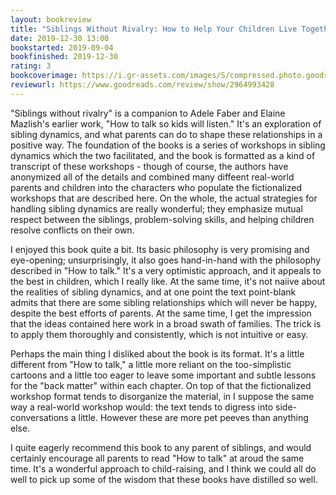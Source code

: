 ```yaml
---
layout: bookreview
title: "Siblings Without Rivalry: How to Help Your Children Live Together So You Can Live Too"
date: 2019-12-30 13:00
bookstarted: 2019-09-04
bookfinished: 2019-12-30
rating: 3
bookcoverimage: https://i.gr-assets.com/images/S/compressed.photo.goodreads.com/books/1340738863l/12816644._SX98_.jpg
reviewurl: https://www.goodreads.com/review/show/2964993428
---
```


"Siblings without rivalry" is a companion to Adele Faber and Elaine Mazlish's earlier work, "How to talk so kids will listen." It's an exploration of sibling dynamics, and what parents can do to shape these relationships in a positive way. The foundation of the books is a series of workshops in sibling dynamics which the two facilitated, and the book is formatted as a kind of transcript of these workshops - though of course, the authors have anonymized all of the details and combined many diffeent real-world parents and children into the characters who populate the fictionalized workshops that are described here. On the whole, the actual strategies for handling sibling dynamics are really wonderful; they emphasize mutual respect between the siblings, problem-solving skills, and helping children resolve conflicts on their own.



I enjoyed this book quite a bit. Its basic philosophy is very promising and eye-opening; unsurprisingly, it also goes hand-in-hand with the philosophy described in "How to talk." It's a very optimistic approach, and it appeals to the best in children, which I really like. At the same time, it's not naiive about the realities of sibling dynamics, and at one point the text point-blank admits that there are some sibling relationships which will never be happy, despite the best efforts of parents. At the same time, I get the impression that the ideas contained here work in a broad swath of families. The trick is to apply them thoroughly and consistently, which is not intuitive or easy.



Perhaps the main thing I disliked about the book is its format. It's a little different from "How to talk," a little more reliant on the too-simplistic cartoons and a little too eager to leave some important and subtle lessons for the "back matter" within each chapter. On top of that the fictionalized workshop format tends to disorganize the material, in I suppose the same way a real-world workshop would: the text tends to digress into side-conversations a little. However these are more pet peeves than anything else.



I quite eagerly recommend this book to any parent of siblings, and would certainly encourage all parents to read "How to talk" at aroud the same time. It's a wonderful approach to child-raising, and I think we could all do well to pick up some of the wisdom that these books have distilled so well.